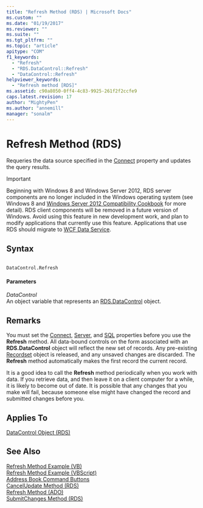 ```yaml
---
title: "Refresh Method (RDS) | Microsoft Docs"
ms.custom: ""
ms.date: "01/19/2017"
ms.reviewer: ""
ms.suite: ""
ms.tgt_pltfrm: ""
ms.topic: "article"
apitype: "COM"
f1_keywords: 
  - "Refresh"
  - "RDS.DataControl::Refresh"
  - "DataControl::Refresh"
helpviewer_keywords: 
  - "Refresh method [RDS]"
ms.assetid: c90a8050-0ff4-4c83-9925-261f2f2ccfe9
caps.latest.revision: 17
author: "MightyPen"
ms.author: "annemill"
manager: "sonalm"
---
```

# Refresh Method (RDS)
Requeries the data source specified in the [Connect](../../../ado/reference/rds-api/connect-property-rds.md) property and updates the query results.  
  
> [!IMPORTANT]
>  Beginning with Windows 8 and Windows Server 2012, RDS server components are no longer included in the Windows operating system (see Windows 8 and [Windows Server 2012 Compatibility Cookbook](https://www.microsoft.com/en-us/download/details.aspx?id=27416) for more detail). RDS client components will be removed in a future version of Windows. Avoid using this feature in new development work, and plan to modify applications that currently use this feature. Applications that use RDS should migrate to [WCF Data Service](http://go.microsoft.com/fwlink/?LinkId=199565).  
  
## Syntax  
  
```  
  
DataControl.Refresh  
```  
  
#### Parameters  
 *DataControl*  
 An object variable that represents an [RDS.DataControl](../../../ado/reference/rds-api/datacontrol-object-rds.md) object.  
  
## Remarks  
 You must set the [Connect](../../../ado/reference/rds-api/connect-property-rds.md), [Server](../../../ado/reference/rds-api/server-property-rds.md), and [SQL](../../../ado/reference/rds-api/sql-property.md) properties before you use the **Refresh** method. All data-bound controls on the form associated with an **RDS.DataControl** object will reflect the new set of records. Any pre-existing [Recordset](../../../ado/reference/ado-api/recordset-object-ado.md) object is released, and any unsaved changes are discarded. The **Refresh** method automatically makes the first record the current record.  
  
 It is a good idea to call the **Refresh** method periodically when you work with data. If you retrieve data, and then leave it on a client computer for a while, it is likely to become out of date. It is possible that any changes that you make will fail, because someone else might have changed the record and submitted changes before you.  
  
## Applies To  
 [DataControl Object (RDS)](../../../ado/reference/rds-api/datacontrol-object-rds.md)  
  
## See Also  
 [Refresh Method Example (VB)](../../../ado/reference/ado-api/refresh-method-example-vb.md)   
 [Refresh Method Example (VBScript)](../../../ado/reference/rds-api/refresh-method-example-vbscript.md)   
 [Address Book Command Buttons](../../../ado/guide/remote-data-service/address-book-command-buttons.md)   
 [CancelUpdate Method (RDS)](../../../ado/reference/rds-api/cancelupdate-method-rds.md)   
 [Refresh Method (ADO)](../../../ado/reference/ado-api/refresh-method-ado.md)   
 [SubmitChanges Method (RDS)](../../../ado/reference/rds-api/submitchanges-method-rds.md)


